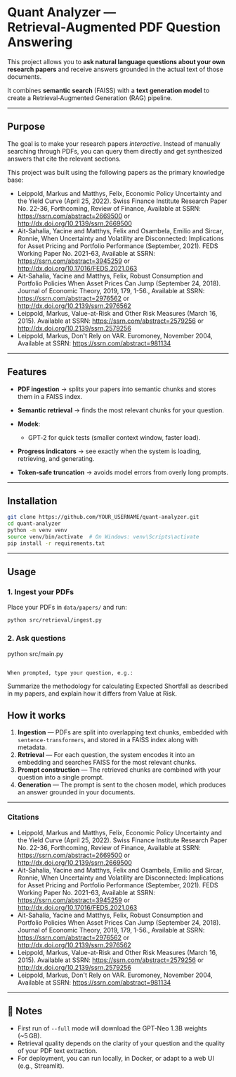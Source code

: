 
# Quant Analyzer — Retrieval‑Augmented PDF Question Answering

This project allows you to **ask natural language questions about your own research papers** and receive answers grounded in the actual text of those documents.  

It combines **semantic search** (FAISS) with a **text generation model** to create a Retrieval‑Augmented Generation (RAG) pipeline.

---

## Purpose

The goal is to make your research papers *interactive*. Instead of manually searching through PDFs, you can query them directly and get synthesized answers that cite the relevant sections.

This project was built using the following papers as the primary knowledge base:

- Leippold, Markus and Matthys, Felix, Economic Policy Uncertainty and the Yield Curve (April 25, 2022). Swiss Finance Institute Research Paper No. 22-36, Forthcoming, Review of Finance, Available at SSRN: https://ssrn.com/abstract=2669500 or http://dx.doi.org/10.2139/ssrn.2669500
- Ait-Sahalia, Yacine and Matthys, Felix and Osambela, Emilio and Sircar, Ronnie, When Uncertainty and Volatility are Disconnected: Implications for Asset Pricing and Portfolio Performance (September, 2021). FEDS Working Paper No. 2021-63, Available at SSRN: https://ssrn.com/abstract=3945259 or http://dx.doi.org/10.17016/FEDS.2021.063
- Ait-Sahalia, Yacine and Matthys, Felix, Robust Consumption and Portfolio Policies When Asset Prices Can Jump (September 24, 2018). Journal of Economic Theory, 2019, 179, 1-56., Available at SSRN: https://ssrn.com/abstract=2976562 or http://dx.doi.org/10.2139/ssrn.2976562
- Leippold, Markus, Value-at-Risk and Other Risk Measures (March 16, 2015). Available at SSRN: https://ssrn.com/abstract=2579256 or http://dx.doi.org/10.2139/ssrn.2579256
- Leippold, Markus, Don't Rely on VAR. Euromoney, November 2004, Available at SSRN: https://ssrn.com/abstract=981134
---

## Features

- **PDF ingestion** → splits your papers into semantic chunks and stores them in a FAISS index.
- **Semantic retrieval** → finds the most relevant chunks for your question.
- **Modek**:
  - GPT‑2 for quick tests (smaller context window, faster load).

- **Progress indicators** → see exactly when the system is loading, retrieving, and generating.
- **Token‑safe truncation** → avoids model errors from overly long prompts.

---

## Installation

```bash
git clone https://github.com/YOUR_USERNAME/quant-analyzer.git
cd quant-analyzer
python -m venv venv
source venv/bin/activate  # On Windows: venv\Scripts\activate
pip install -r requirements.txt
```

---

## Usage

### 1. Ingest your PDFs
Place your PDFs in `data/papers/` and run:
```bash
python src/retrieval/ingest.py
```

### 2. Ask questions

python src/main.py 
```

When prompted, type your question, e.g.:
```
Summarize the methodology for calculating Expected Shortfall as described in my papers, and explain how it differs from Value at Risk.


## How it works

1. **Ingestion** — PDFs are split into overlapping text chunks, embedded with `sentence-transformers`, and stored in a FAISS index along with metadata.
2. **Retrieval** — For each question, the system encodes it into an embedding and searches FAISS for the most relevant chunks.
3. **Prompt construction** — The retrieved chunks are combined with your question into a single prompt.
4. **Generation** — The prompt is sent to the chosen model, which produces an answer grounded in your documents.

---

### Citations
- Leippold, Markus and Matthys, Felix, Economic Policy Uncertainty and the Yield Curve (April 25, 2022). Swiss Finance Institute Research Paper No. 22-36, Forthcoming, Review of Finance, Available at SSRN: https://ssrn.com/abstract=2669500 or http://dx.doi.org/10.2139/ssrn.2669500
- Ait-Sahalia, Yacine and Matthys, Felix and Osambela, Emilio and Sircar, Ronnie, When Uncertainty and Volatility are Disconnected: Implications for Asset Pricing and Portfolio Performance (September, 2021). FEDS Working Paper No. 2021-63, Available at SSRN: https://ssrn.com/abstract=3945259 or http://dx.doi.org/10.17016/FEDS.2021.063
- Ait-Sahalia, Yacine and Matthys, Felix, Robust Consumption and Portfolio Policies When Asset Prices Can Jump (September 24, 2018). Journal of Economic Theory, 2019, 179, 1-56., Available at SSRN: https://ssrn.com/abstract=2976562 or http://dx.doi.org/10.2139/ssrn.2976562
- Leippold, Markus, Value-at-Risk and Other Risk Measures (March 16, 2015). Available at SSRN: https://ssrn.com/abstract=2579256 or http://dx.doi.org/10.2139/ssrn.2579256
- Leippold, Markus, Don't Rely on VAR. Euromoney, November 2004, Available at SSRN: https://ssrn.com/abstract=981134

---

## 📌 Notes

- First run of `--full` mode will download the GPT‑Neo 1.3B weights (~5 GB).
- Retrieval quality depends on the clarity of your question and the quality of your PDF text extraction.
- For deployment, you can run locally, in Docker, or adapt to a web UI (e.g., Streamlit).


